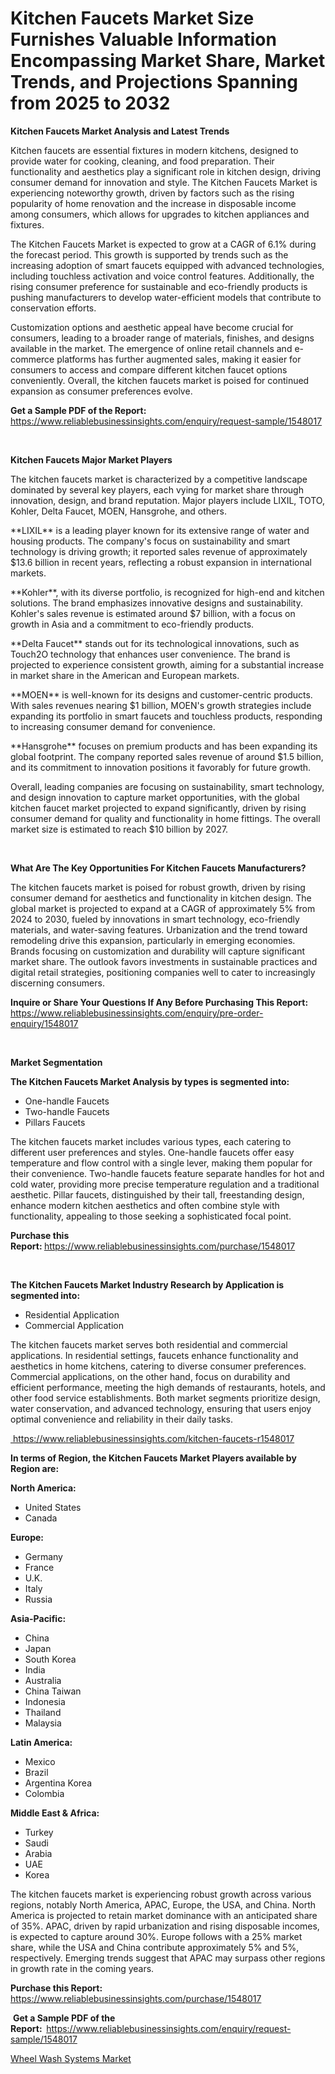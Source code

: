 <p><h1>Kitchen Faucets Market Size Furnishes Valuable Information Encompassing Market Share, Market Trends, and Projections Spanning from 2025 to 2032</h1></p><p><strong>Kitchen Faucets Market Analysis and Latest Trends</strong></p>
<p><p>Kitchen faucets are essential fixtures in modern kitchens, designed to provide water for cooking, cleaning, and food preparation. Their functionality and aesthetics play a significant role in kitchen design, driving consumer demand for innovation and style. The Kitchen Faucets Market is experiencing noteworthy growth, driven by factors such as the rising popularity of home renovation and the increase in disposable income among consumers, which allows for upgrades to kitchen appliances and fixtures.</p><p>The Kitchen Faucets Market is expected to grow at a CAGR of 6.1% during the forecast period. This growth is supported by trends such as the increasing adoption of smart faucets equipped with advanced technologies, including touchless activation and voice control features. Additionally, the rising consumer preference for sustainable and eco-friendly products is pushing manufacturers to develop water-efficient models that contribute to conservation efforts.</p><p>Customization options and aesthetic appeal have become crucial for consumers, leading to a broader range of materials, finishes, and designs available in the market. The emergence of online retail channels and e-commerce platforms has further augmented sales, making it easier for consumers to access and compare different kitchen faucet options conveniently. Overall, the kitchen faucets market is poised for continued expansion as consumer preferences evolve.</p></p>
<p><strong>Get a Sample PDF of the Report:&nbsp;</strong> <a href="https://www.reliablebusinessinsights.com/enquiry/request-sample/1548017?utm_campaign=3109&utm_medium=2&utm_source=Github&utm_content=ia&utm_term=10042025&utm_id=kitchen-faucets">https://www.reliablebusinessinsights.com/enquiry/request-sample/1548017</a></p>
<p>&nbsp;</p>
<p><strong>Kitchen Faucets Major Market Players</strong></p>
<p><p>The kitchen faucets market is characterized by a competitive landscape dominated by several key players, each vying for market share through innovation, design, and brand reputation. Major players include LIXIL, TOTO, Kohler, Delta Faucet, MOEN, Hansgrohe, and others.</p><p>**LIXIL** is a leading player known for its extensive range of water and housing products. The company's focus on sustainability and smart technology is driving growth; it reported sales revenue of approximately $13.6 billion in recent years, reflecting a robust expansion in international markets.</p><p>**Kohler**, with its diverse portfolio, is recognized for high-end and kitchen solutions. The brand emphasizes innovative designs and sustainability. Kohler's sales revenue is estimated around $7 billion, with a focus on growth in Asia and a commitment to eco-friendly products.</p><p>**Delta Faucet** stands out for its technological innovations, such as Touch2O technology that enhances user convenience. The brand is projected to experience consistent growth, aiming for a substantial increase in market share in the American and European markets.</p><p>**MOEN** is well-known for its designs and customer-centric products. With sales revenues nearing $1 billion, MOEN's growth strategies include expanding its portfolio in smart faucets and touchless products, responding to increasing consumer demand for convenience.</p><p>**Hansgrohe** focuses on premium products and has been expanding its global footprint. The company reported sales revenue of around $1.5 billion, and its commitment to innovation positions it favorably for future growth.</p><p>Overall, leading companies are focusing on sustainability, smart technology, and design innovation to capture market opportunities, with the global kitchen faucet market projected to expand significantly, driven by rising consumer demand for quality and functionality in home fittings. The overall market size is estimated to reach $10 billion by 2027.</p></p>
<p>&nbsp;</p>
<p><strong>What Are The Key Opportunities For Kitchen Faucets Manufacturers?</strong></p>
<p><p>The kitchen faucets market is poised for robust growth, driven by rising consumer demand for aesthetics and functionality in kitchen design. The global market is projected to expand at a CAGR of approximately 5% from 2024 to 2030, fueled by innovations in smart technology, eco-friendly materials, and water-saving features. Urbanization and the trend toward remodeling drive this expansion, particularly in emerging economies. Brands focusing on customization and durability will capture significant market share. The outlook favors investments in sustainable practices and digital retail strategies, positioning companies well to cater to increasingly discerning consumers.</p></p>
<p><strong>Inquire or Share Your Questions If Any Before Purchasing This Report:</strong> <a href="https://www.reliablebusinessinsights.com/enquiry/pre-order-enquiry/1548017?utm_campaign=3109&utm_medium=2&utm_source=Github&utm_content=ia&utm_term=10042025&utm_id=kitchen-faucets">https://www.reliablebusinessinsights.com/enquiry/pre-order-enquiry/1548017</a></p>
<p>&nbsp;</p>
<p><strong>Market Segmentation</strong></p>
<p><strong>The Kitchen Faucets Market Analysis by types is segmented into:</strong></p>
<p><ul><li>One-handle Faucets</li><li>Two-handle Faucets</li><li>Pillars Faucets</li></ul></p>
<p><p>The kitchen faucets market includes various types, each catering to different user preferences and styles. One-handle faucets offer easy temperature and flow control with a single lever, making them popular for their convenience. Two-handle faucets feature separate handles for hot and cold water, providing more precise temperature regulation and a traditional aesthetic. Pillar faucets, distinguished by their tall, freestanding design, enhance modern kitchen aesthetics and often combine style with functionality, appealing to those seeking a sophisticated focal point.</p></p>
<p><strong>Purchase this Report:&nbsp;</strong><a href="https://www.reliablebusinessinsights.com/purchase/1548017?utm_campaign=3109&utm_medium=2&utm_source=Github&utm_content=ia&utm_term=10042025&utm_id=kitchen-faucets">https://www.reliablebusinessinsights.com/purchase/1548017</a></p>
<p>&nbsp;</p>
<p><strong>The Kitchen Faucets Market Industry Research by Application is segmented into:</strong></p>
<p><ul><li>Residential Application</li><li>Commercial Application</li></ul></p>
<p><p>The kitchen faucets market serves both residential and commercial applications. In residential settings, faucets enhance functionality and aesthetics in home kitchens, catering to diverse consumer preferences. Commercial applications, on the other hand, focus on durability and efficient performance, meeting the high demands of restaurants, hotels, and other food service establishments. Both market segments prioritize design, water conservation, and advanced technology, ensuring that users enjoy optimal convenience and reliability in their daily tasks.</p></p>
<p><a href="https://www.reliablebusinessinsights.com/kitchen-faucets-r1548017?utm_campaign=3109&utm_medium=2&utm_source=Github&utm_content=ia&utm_term=10042025&utm_id=kitchen-faucets">&nbsp;https://www.reliablebusinessinsights.com/kitchen-faucets-r1548017</a></p>
<p><strong>In terms of Region, the Kitchen Faucets Market Players available by Region are:</strong></p>
<p>
    <p> <strong> North America: </strong>
        <ul>
            <li>United States</li>
            <li>Canada</li>
        </ul>
        </p> 
    <p> <strong> Europe: </strong>
        <ul>
            <li>Germany</li>
            <li>France</li>
            <li>U.K.</li>
            <li>Italy</li>
            <li>Russia</li>
        </ul>
        </p> 
    <p> <strong> Asia-Pacific: </strong>
        <ul>
            <li>China</li>
            <li>Japan</li>
            <li>South Korea</li>
            <li>India</li>
            <li>Australia</li>
            <li>China Taiwan</li>
            <li>Indonesia</li>
            <li>Thailand</li>
            <li>Malaysia</li>
        </ul>
        </p> 
    <p> <strong> Latin America: </strong>
        <ul>
            <li>Mexico</li>
            <li>Brazil</li>
            <li>Argentina Korea</li>
            <li>Colombia</li>
        </ul>
        </p> 
    <p> <strong> Middle East & Africa: </strong>
        <ul>
            <li>Turkey</li>
            <li>Saudi</li>
            <li>Arabia</li>
            <li>UAE</li>
            <li>Korea</li>
        </ul>
    </p>
    </p>
<p><p>The kitchen faucets market is experiencing robust growth across various regions, notably North America, APAC, Europe, the USA, and China. North America is projected to retain market dominance with an anticipated share of 35%. APAC, driven by rapid urbanization and rising disposable incomes, is expected to capture around 30%. Europe follows with a 25% market share, while the USA and China contribute approximately 5% and 5%, respectively. Emerging trends suggest that APAC may surpass other regions in growth rate in the coming years.</p></p>
<p><strong>Purchase this Report: </strong><a href="https://www.reliablebusinessinsights.com/purchase/1548017?utm_campaign=3109&utm_medium=2&utm_source=Github&utm_content=ia&utm_term=10042025&utm_id=kitchen-faucets">https://www.reliablebusinessinsights.com/purchase/1548017</a></p>
<p>&nbsp;<strong>Get a Sample PDF of the Report:&nbsp;&nbsp;</strong><a href="https://www.reliablebusinessinsights.com/enquiry/request-sample/1548017?utm_campaign=3109&utm_medium=2&utm_source=Github&utm_content=ia&utm_term=10042025&utm_id=kitchen-faucets">https://www.reliablebusinessinsights.com/enquiry/request-sample/1548017</a></p>
<p><strong></strong></p>
<p><p><a href="https://github.com/giulyankela/Market-Research-Report-List-1/blob/main/wheel-wash-systems-market.md?utm_campaign=3109&utm_medium=2&utm_source=Github&utm_content=ia&utm_term=10042025&utm_id=kitchen-faucets">Wheel Wash Systems Market</a></p></p>